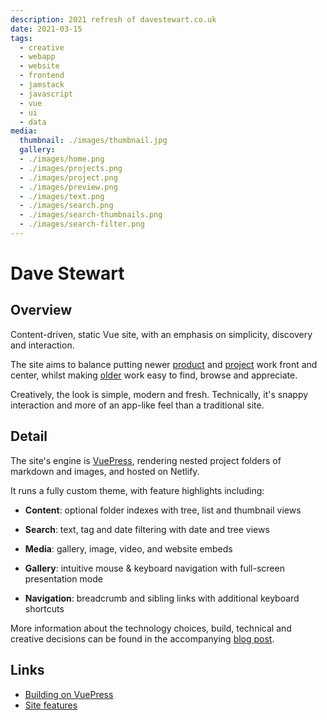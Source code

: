 ```yaml
---
description: 2021 refresh of davestewart.co.uk
date: 2021-03-15
tags:
  - creative
  - webapp
  - website
  - frontend
  - jamstack
  - javascript
  - vue
  - ui
  - data
media:
  thumbnail: ./images/thumbnail.jpg
  gallery:
  - ./images/home.png
  - ./images/projects.png
  - ./images/project.png
  - ./images/preview.png
  - ./images/text.png
  - ./images/search.png
  - ./images/search-thumbnails.png
  - ./images/search-filter.png
---
```


# Dave Stewart

## Overview

Content-driven, static Vue site, with an emphasis on simplicity, discovery and interaction.

The site aims to balance putting newer [product](/products/) and [project](/projects/) work front and center, whilst making [older](/archive/) work easy to find, browse and appreciate.

Creatively, the look is simple, modern and fresh. Technically, it's snappy interaction and more of an app-like feel than a traditional site.

## Detail

The site's engine is [VuePress](https://vuepress.vuejs.org/), rendering nested project folders of markdown and images, and hosted on Netlify.

It runs a fully custom theme, with feature highlights including:

- **Content**: optional folder indexes with tree, list and thumbnail views

- **Search**: text, tag and date filtering with date and tree views

- **Media**: gallery, image, video, and website embeds

- **Gallery**: intuitive mouse & keyboard navigation with full-screen presentation mode

- **Navigation**: breadcrumb and sibling links with additional keyboard shortcuts

More information about the technology choices, build, technical and creative decisions can be found in the accompanying [blog post](/blog/technical/building-on-vuepress/).

## Links

- [Building on VuePress](/blog/technical/building-on-vuepress/)
- [Site features](/help)




